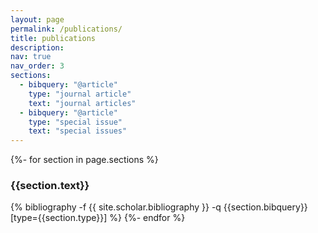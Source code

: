 ```yaml
---
layout: page
permalink: /publications/
title: publications
description:
nav: true
nav_order: 3
sections: 
  - bibquery: "@article"
    type: "journal article"
    text: "journal articles"
  - bibquery: "@article"
    type: "special issue"
    text: "special issues"
---
```


<!-- _pages/publications.md -->
<div class="publications">
    {%- for section in page.sections %}
        <a id="{{section.text}}"></a>
        <h3 class="title">{{section.text}}</h3>
        {% bibliography -f {{ site.scholar.bibliography }} -q {{section.bibquery}}[type={{section.type}}] %}
    {%- endfor %}
</div>